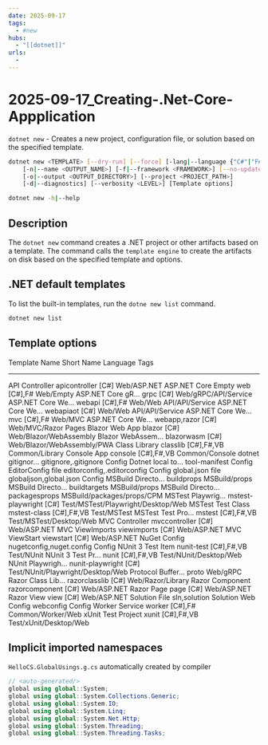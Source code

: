 ```yaml
---
date: 2025-09-17
tags:
  - #new
hubs:
  - "[[dotnet]]"
urls:
  -
---
```

# 2025-09-17_Creating-.Net-Core-Appplication

`dotnet new` - Creates a new project, configuration file, or solution based on the specified template.

```sh
dotnet new <TEMPLATE> [--dry-run] [--force] [-lang|--language {"C#"|"F#"|VB}]
    [-n|--name <OUTPUT_NAME>] [-f|--framework <FRAMEWORK>] [--no-update-check]
    [-o|--output <OUTPUT_DIRECTORY>] [--project <PROJECT_PATH>]
    [-d|--diagnostics] [--verbosity <LEVEL>] [Template options]

dotnet new -h|--help
```

## Description
The `dotnet new` command creates a .NET project or other artifacts based on a template.
The command calls the `template engine` to create the artifacts on disk based on the specified template and options.

## .NET default templates
To list the built-in templates, run the `dotne new list` command.

```sh
dotnet new list
```

## Template options
Template Name       Short Name                  Language    Tags
------------------  --------------------------  ----------  ----------------------------------
API Controller      apicontroller               [C#]        Web/ASP.NET
ASP.NET Core Empty  web                         [C#],F#     Web/Empty
ASP.NET Core gR...  grpc                        [C#]        Web/gRPC/API/Service
ASP.NET Core We...  webapi                      [C#],F#     Web/Web API/API/Service
ASP.NET Core We...  webapiaot                   [C#]        Web/Web API/API/Service
ASP.NET Core We...  mvc                         [C#],F#     Web/MVC
ASP.NET Core We...  webapp,razor                [C#]        Web/MVC/Razor Pages
Blazor Web App      blazor                      [C#]        Web/Blazor/WebAssembly
Blazor WebAssem...  blazorwasm                  [C#]        Web/Blazor/WebAssembly/PWA
Class Library       classlib                    [C#],F#,VB  Common/Library
Console App         console                     [C#],F#,VB  Common/Console
dotnet gitignor...  gitignore,.gitignore                    Config
Dotnet local to...  tool-manifest                           Config
EditorConfig file   editorconfig,.editorconfig              Config
global.json file    globaljson,global.json                  Config
MSBuild Directo...  buildprops                              MSBuild/props
MSBuild Directo...  buildtargets                            MSBuild/props
MSBuild Directo...  packagesprops                           MSBuild/packages/props/CPM
MSTest Playwrig...  mstest-playwright           [C#]        Test/MSTest/Playwright/Desktop/Web
MSTest Test Class   mstest-class                [C#],F#,VB  Test/MSTest
MSTest Test Pro...  mstest                      [C#],F#,VB  Test/MSTest/Desktop/Web
MVC Controller      mvccontroller               [C#]        Web/ASP.NET
MVC ViewImports     viewimports                 [C#]        Web/ASP.NET
MVC ViewStart       viewstart                   [C#]        Web/ASP.NET
NuGet Config        nugetconfig,nuget.config                Config
NUnit 3 Test Item   nunit-test                  [C#],F#,VB  Test/NUnit
NUnit 3 Test Pr...  nunit                       [C#],F#,VB  Test/NUnit/Desktop/Web
NUnit Playwrigh...  nunit-playwright            [C#]        Test/NUnit/Playwright/Desktop/Web
Protocol Buffer...  proto                                   Web/gRPC
Razor Class Lib...  razorclasslib               [C#]        Web/Razor/Library
Razor Component     razorcomponent              [C#]        Web/ASP.NET
Razor Page          page                        [C#]        Web/ASP.NET
Razor View          view                        [C#]        Web/ASP.NET
Solution File       sln,solution                            Solution
Web Config          webconfig                               Config
Worker Service      worker                      [C#],F#     Common/Worker/Web
xUnit Test Project  xunit                       [C#],F#,VB  Test/xUnit/Desktop/Web

## Implicit imported namespaces
`HelloCS.GlobalUsings.g.cs` automatically created by compiler

```cs
// <auto-generated/>
global using global::System;
global using global::System.Collections.Generic;
global using global::System.IO;
global using global::System.Linq;
global using global::System.Net.Http;
global using global::System.Threading;
global using global::System.Threading.Tasks;
```
